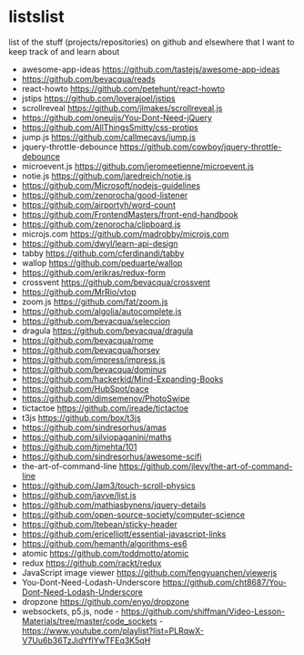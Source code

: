 # listslist
list of the stuff (projects/repositories) on github and elsewhere that I want to keep track of and learn about

* awesome-app-ideas https://github.com/tastejs/awesome-app-ideas
* https://github.com/bevacqua/reads
* react-howto https://github.com/petehunt/react-howto
* jstips https://github.com/loverajoel/jstips
* scrollreveal https://github.com/jlmakes/scrollreveal.js
* https://github.com/oneuijs/You-Dont-Need-jQuery
* https://github.com/AllThingsSmitty/css-protips
* jump.js https://github.com/callmecavs/jump.js
* jquery-throttle-debounce https://github.com/cowboy/jquery-throttle-debounce
* microevent.js https://github.com/jeromeetienne/microevent.js
* notie.js https://github.com/jaredreich/notie.js
* https://github.com/Microsoft/nodejs-guidelines
* https://github.com/zenorocha/good-listener
* https://github.com/airportyh/word-count
* https://github.com/FrontendMasters/front-end-handbook
* https://github.com/zenorocha/clipboard.js
* microjs.com https://github.com/madrobby/microjs.com
* https://github.com/dwyl/learn-api-design
* tabby https://github.com/cferdinandi/tabby
* wallop https://github.com/peduarte/wallop
* https://github.com/erikras/redux-form
* crossvent https://github.com/bevacqua/crossvent
* https://github.com/MrRio/vtop
* zoom.js https://github.com/fat/zoom.js
* https://github.com/algolia/autocomplete.js
* https://github.com/bevacqua/seleccion
* dragula https://github.com/bevacqua/dragula
* https://github.com/bevacqua/rome
* https://github.com/bevacqua/horsey
* https://github.com/impress/impress.js
* https://github.com/bevacqua/dominus
* https://github.com/hackerkid/Mind-Expanding-Books
* https://github.com/HubSpot/pace
* https://github.com/dimsemenov/PhotoSwipe
* tictactoe https://github.com/ireade/tictactoe
* t3js https://github.com/box/t3js
* https://github.com/sindresorhus/amas
* https://github.com/silviopaganini/maths
* https://github.com/tjmehta/101
* https://github.com/sindresorhus/awesome-scifi
* the-art-of-command-line https://github.com/jlevy/the-art-of-command-line
* https://github.com/Jam3/touch-scroll-physics
* https://github.com/javve/list.js
* https://github.com/mathiasbynens/jquery-details
* https://github.com/open-source-society/computer-science
* https://github.com/ltebean/sticky-header
* https://github.com/ericelliott/essential-javascript-links
* https://github.com/hemanth/algorithms-es6
* atomic https://github.com/toddmotto/atomic
* redux https://github.com/rackt/redux
* JavaScript image viewer https://github.com/fengyuanchen/viewerjs
* You-Dont-Need-Lodash-Underscore https://github.com/cht8687/You-Dont-Need-Lodash-Underscore
* dropzone https://github.com/enyo/dropzone
* websockets, p5.js, node -  https://github.com/shiffman/Video-Lesson-Materials/tree/master/code_sockets - https://www.youtube.com/playlist?list=PLRqwX-V7Uu6b36TzJidYfIYwTFEq3K5qH
